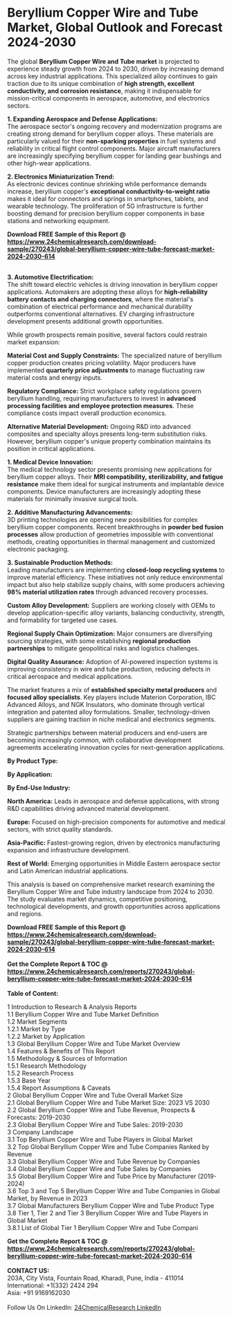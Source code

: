 <h1>Beryllium Copper Wire and Tube Market, Global Outlook and Forecast 2024-2030</h1><p>The global <strong>Beryllium Copper Wire and Tube market</strong> is projected to experience steady growth from 2024 to 2030, driven by increasing demand across key industrial applications. This specialized alloy continues to gain traction due to its unique combination of <strong>high strength, excellent conductivity, and corrosion resistance</strong>, making it indispensable for mission-critical components in aerospace, automotive, and electronics sectors.</p><p><strong>1. Expanding Aerospace and Defense Applications:</strong><br>
The aerospace sector's ongoing recovery and modernization programs are creating strong demand for beryllium copper alloys. These materials are particularly valued for their <strong>non-sparking properties</strong> in fuel systems and reliability in critical flight control components. Major aircraft manufacturers are increasingly specifying beryllium copper for landing gear bushings and other high-wear applications.</p><p><strong>2. Electronics Miniaturization Trend:</strong><br>
As electronic devices continue shrinking while performance demands increase, beryllium copper's <strong>exceptional conductivity-to-weight ratio</strong> makes it ideal for connectors and springs in smartphones, tablets, and wearable technology. The proliferation of 5G infrastructure is further boosting demand for precision beryllium copper components in base stations and networking equipment.</p><div><b>Download FREE Sample of this Report @ 
            <a href="https://www.24chemicalresearch.com/download-sample/270243/global-beryllium-copper-wire-tube-forecast-market-2024-2030-614">
            https://www.24chemicalresearch.com/download-sample/270243/global-beryllium-copper-wire-tube-forecast-market-2024-2030-614</a></b></div><br><p><strong>3. Automotive Electrification:</strong><br>
The shift toward electric vehicles is driving innovation in beryllium copper applications. Automakers are adopting these alloys for <strong>high-reliability battery contacts and charging connectors</strong>, where the material's combination of electrical performance and mechanical durability outperforms conventional alternatives. EV charging infrastructure development presents additional growth opportunities.</p><p>While growth prospects remain positive, several factors could restrain market expansion:</p><p><strong>Material Cost and Supply Constraints:</strong> The specialized nature of beryllium copper production creates pricing volatility. Major producers have implemented <strong>quarterly price adjustments</strong> to manage fluctuating raw material costs and energy inputs.</p><p><strong>Regulatory Compliance:</strong> Strict workplace safety regulations govern beryllium handling, requiring manufacturers to invest in <strong>advanced processing facilities and employee protection measures</strong>. These compliance costs impact overall production economics.</p><p><strong>Alternative Material Development:</strong> Ongoing R&amp;D into advanced composites and specialty alloys presents long-term substitution risks. However, beryllium copper's unique property combination maintains its position in critical applications.</p><p><strong>1. Medical Device Innovation:</strong><br>
The medical technology sector presents promising new applications for beryllium copper alloys. Their <strong>MRI compatibility, sterilizability, and fatigue resistance</strong> make them ideal for surgical instruments and implantable device components. Device manufacturers are increasingly adopting these materials for minimally invasive surgical tools.</p><p><strong>2. Additive Manufacturing Advancements:</strong><br>
3D printing technologies are opening new possibilities for complex beryllium copper components. Recent breakthroughs in <strong>powder bed fusion processes</strong> allow production of geometries impossible with conventional methods, creating opportunities in thermal management and customized electronic packaging.</p><p><strong>3. Sustainable Production Methods:</strong><br>
Leading manufacturers are implementing <strong>closed-loop recycling systems</strong> to improve material efficiency. These initiatives not only reduce environmental impact but also help stabilize supply chains, with some producers achieving <strong>98% material utilization rates</strong> through advanced recovery processes.</p><p><strong>Custom Alloy Development:</strong> Suppliers are working closely with OEMs to develop application-specific alloy variants, balancing conductivity, strength, and formability for targeted use cases.</p><p><strong>Regional Supply Chain Optimization:</strong> Major consumers are diversifying sourcing strategies, with some establishing <strong>regional production partnerships</strong> to mitigate geopolitical risks and logistics challenges.</p><p><strong>Digital Quality Assurance:</strong> Adoption of AI-powered inspection systems is improving consistency in wire and tube production, reducing defects in critical aerospace and medical applications.</p><p>The market features a mix of <strong>established specialty metal producers</strong> and <strong>focused alloy specialists</strong>. Key players include Materion Corporation, IBC Advanced Alloys, and NGK Insulators, who dominate through vertical integration and patented alloy formulations. Smaller, technology-driven suppliers are gaining traction in niche medical and electronics segments.</p><p>Strategic partnerships between material producers and end-users are becoming increasingly common, with collaborative development agreements accelerating innovation cycles for next-generation applications.</p><p><strong>By Product Type:</strong></p><p><strong>By Application:</strong></p><p><strong>By End-Use Industry:</strong></p><p><strong>North America:</strong> Leads in aerospace and defense applications, with strong R&amp;D capabilities driving advanced material development.</p><p><strong>Europe:</strong> Focused on high-precision components for automotive and medical sectors, with strict quality standards.</p><p><strong>Asia-Pacific:</strong> Fastest-growing region, driven by electronics manufacturing expansion and infrastructure development.</p><p><strong>Rest of World:</strong> Emerging opportunities in Middle Eastern aerospace sector and Latin American industrial applications.</p><p>This analysis is based on comprehensive market research examining the Beryllium Copper Wire and Tube industry landscape from 2024 to 2030. The study evaluates market dynamics, competitive positioning, technological developments, and growth opportunities across applications and regions.</p><div><b>Download FREE Sample of this Report @ 
            <a href="https://www.24chemicalresearch.com/download-sample/270243/global-beryllium-copper-wire-tube-forecast-market-2024-2030-614">
            https://www.24chemicalresearch.com/download-sample/270243/global-beryllium-copper-wire-tube-forecast-market-2024-2030-614</a></b></div><br><div><b>Get the Complete Report & TOC @ 
            <a href="https://www.24chemicalresearch.com/reports/270243/global-beryllium-copper-wire-tube-forecast-market-2024-2030-614">
            https://www.24chemicalresearch.com/reports/270243/global-beryllium-copper-wire-tube-forecast-market-2024-2030-614</a></b></div><br>
            <b>Table of Content:</b><p>1 Introduction to Research & Analysis Reports<br />
    1.1 Beryllium Copper Wire and Tube Market Definition<br />
    1.2 Market Segments<br />
        1.2.1 Market by Type<br />
        1.2.2 Market by Application<br />
    1.3 Global Beryllium Copper Wire and Tube Market Overview<br />
    1.4 Features & Benefits of This Report<br />
    1.5 Methodology & Sources of Information<br />
        1.5.1 Research Methodology<br />
        1.5.2 Research Process<br />
        1.5.3 Base Year<br />
        1.5.4 Report Assumptions & Caveats<br />
2 Global Beryllium Copper Wire and Tube Overall Market Size<br />
    2.1 Global Beryllium Copper Wire and Tube Market Size: 2023 VS 2030<br />
    2.2 Global Beryllium Copper Wire and Tube Revenue, Prospects & Forecasts: 2019-2030<br />
    2.3 Global Beryllium Copper Wire and Tube Sales: 2019-2030<br />
3 Company Landscape<br />
    3.1 Top Beryllium Copper Wire and Tube Players in Global Market<br />
    3.2 Top Global Beryllium Copper Wire and Tube Companies Ranked by Revenue<br />
    3.3 Global Beryllium Copper Wire and Tube Revenue by Companies<br />
    3.4 Global Beryllium Copper Wire and Tube Sales by Companies<br />
    3.5 Global Beryllium Copper Wire and Tube Price by Manufacturer (2019-2024)<br />
    3.6 Top 3 and Top 5 Beryllium Copper Wire and Tube Companies in Global Market, by Revenue in 2023<br />
    3.7 Global Manufacturers Beryllium Copper Wire and Tube Product Type<br />
    3.8 Tier 1, Tier 2 and Tier 3 Beryllium Copper Wire and Tube Players in Global Market<br />
        3.8.1 List of Global Tier 1 Beryllium Copper Wire and Tube Compani</p><div><b>Get the Complete Report & TOC @ 
            <a href="https://www.24chemicalresearch.com/reports/270243/global-beryllium-copper-wire-tube-forecast-market-2024-2030-614">
            https://www.24chemicalresearch.com/reports/270243/global-beryllium-copper-wire-tube-forecast-market-2024-2030-614</a></b></div><br><b>CONTACT US:</b><br>
            203A, City Vista, Fountain Road, Kharadi, Pune, India - 411014<br>
            International: +1(332) 2424 294<br>
            Asia: +91 9169162030 <br><br>
            Follow Us On LinkedIn: <a href="https://www.linkedin.com/company/24chemicalresearch/">24ChemicalResearch LinkedIn</a>
